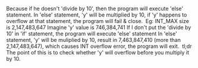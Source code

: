 Because if he doesn't 'divide by 10', then the program will execute 'else' statement.
In 'else' statement, 'y' will be multiplied by 10, if 'y' happens to overflow at that statement, the program will fail & close.
​
Eg:
INT_MAX size is 2,147,483,647
Imagine 'y' value is 746,384,741
If I don't put the 'divide by 10' in 'if' statement, the program will execute 'else' statement
In 'else' statement, 'y' will be muliplied by 10, result in 7,463,847,410 (more than 2,147,483,647), which causes INT overflow error, the program will exit.
​
tl;dr
The point of this is to check whether 'y' will overflow before you multiply it by 10.